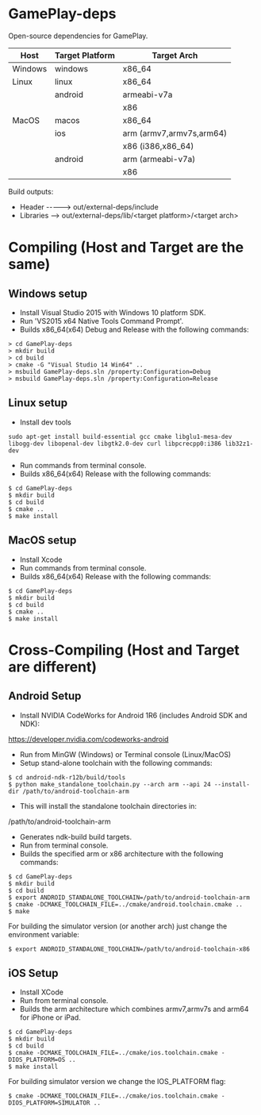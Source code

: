 GamePlay-deps
=============

Open-source dependencies for GamePlay.

| Host     | Target Platform             | Target Arch                            
|----------|-----------------------------|----------------------------------------
| Windows  | windows                     | x86_64
| Linux    | linux                       | x86_64
|          | android                     | armeabi-v7a
|          |                             | x86
| MacOS    | macos                       | x86_64                                 
|          | ios                         | arm (armv7,armv7s,arm64) 
|          |                             | x86 (i386,x86_64)
|          | android                     | arm (armeabi-v7a)
|          |                             | x86

Build outputs:

* Header ----->     out/external-deps/include
* Libraries -->     out/external-deps/lib/\<target platform\>/\<target arch\>

# Compiling (Host and Target are the same)

## Windows setup
* Install Visual Studio 2015 with Windows 10 platform SDK.
* Run 'VS2015 x64 Native Tools Command Prompt'. 
* Builds x86_64(x64) Debug and Release with the following commands:

```
> cd GamePlay-deps
> mkdir build
> cd build
> cmake -G "Visual Studio 14 Win64" ..
> msbuild GamePlay-deps.sln /property:Configuration=Debug
> msbuild GamePlay-deps.sln /property:Configuration=Release
```

## Linux setup
* Install dev tools
```
sudo apt-get install build-essential gcc cmake libglu1-mesa-dev libogg-dev libopenal-dev libgtk2.0-dev curl libpcrecpp0:i386 lib32z1-dev
```
* Run commands from terminal console.
* Builds x86_64(x64) Release with the following commands:

```
$ cd GamePlay-deps
$ mkdir build
$ cd build
$ cmake ..
$ make install

```

## MacOS setup

* Install Xcode
* Run commands from terminal console.
* Builds x86_64(x64) Release with the following commands:

```
$ cd GamePlay-deps
$ mkdir build
$ cd build
$ cmake ..
$ make install

```

# Cross-Compiling (Host and Target are different)

## Android Setup

* Install NVIDIA CodeWorks for Android 1R6 (includes Android SDK and NDK):

https://developer.nvidia.com/codeworks-android
* Run from MinGW (Windows) or Terminal console (Linux/MacOS) 
* Setup stand-alone toolchain with the following commands:

```
$ cd android-ndk-r12b/build/tools
$ python make_standalone_toolchain.py --arch arm --api 24 --install-dir /path/to/android-toolchain-arm
```
* This will install the standalone toolchain directories in:

/path/to/android-toolchain-arm
* Generates ndk-build build targets.
* Run from terminal console.
* Builds the specified arm or x86 architecture with the following commands:

```
$ cd GamePlay-deps
$ mkdir build
$ cd build
$ export ANDROID_STANDALONE_TOOLCHAIN=/path/to/android-toolchain-arm
$ cmake -DCMAKE_TOOLCHAIN_FILE=../cmake/android.toolchain.cmake ..
$ make
```
For building the simulator version (or another arch) just change the environment variable:

` $ export ANDROID_STANDALONE_TOOLCHAIN=/path/to/android-toolchain-x86 `


## iOS Setup

* Install XCode
* Run from terminal console.
* Builds the arm architecture which combines armv7,armv7s and arm64 for iPhone or iPad.

```
$ cd GamePlay-deps
$ mkdir build
$ cd build
$ cmake -DCMAKE_TOOLCHAIN_FILE=../cmake/ios.toolchain.cmake -DIOS_PLATFORM=OS ..
$ make install
```

For building simulator version we change the IOS_PLATFORM flag:

` $ cmake -DCMAKE_TOOLCHAIN_FILE=../cmake/ios.toolchain.cmake -DIOS_PLATFORM=SIMULATOR .. `
